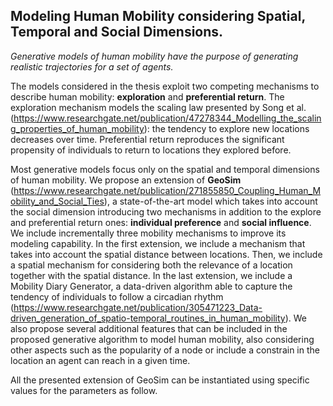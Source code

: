 ## Modeling Human Mobility considering Spatial, Temporal and Social Dimensions.


<i>Generative models of human mobility have the purpose of generating realistic trajectories for a set of agents.</i>

The models considered in the thesis exploit two competing mechanisms to describe human mobility: <b>exploration</b> and <b>preferential return</b>. The
exploration mechanism models the scaling law presented by Song et al. (https://www.researchgate.net/publication/47278344_Modelling_the_scaling_properties_of_human_mobility): the tendency to explore new locations decreases over time.
Preferential return reproduces the significant propensity of individuals to return to locations they explored before.

Most generative models focus only on the spatial and temporal dimensions of human mobility.
We propose an extension of <b>GeoSim</b> (https://www.researchgate.net/publication/271855850_Coupling_Human_Mobility_and_Social_Ties), a state-of-the-art model which takes into account the social dimension introducing two mechanisms in addition to the explore and preferential return ones: <b>individual preference</b> and <b>social influence</b>. We include incrementally three mobility mechanisms to improve its modeling capability. In the first extension, we include a mechanism that takes into account the spatial distance between locations. Then, we include a spatial mechanism for considering both the relevance of a location together with the spatial distance. In the last extension, we include a Mobility Diary Generator, a data-driven algorithm able to capture the tendency of individuals to follow a circadian rhythm (https://www.researchgate.net/publication/305471223_Data-driven_generation_of_spatio-temporal_routines_in_human_mobility). We also propose several additional features that can be included in the proposed generative algorithm to model human mobility, also considering other aspects such as the popularity of a node or include a constrain in the location an agent can reach in a given time.

All the presented extension of GeoSim can be instantiated using specific values for the parameters as follow.

